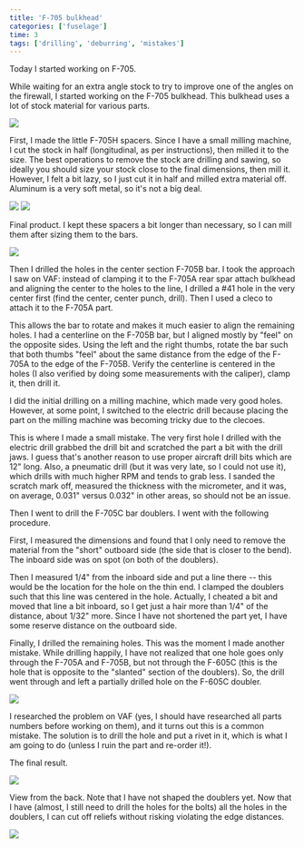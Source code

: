 ```yaml
---
title: 'F-705 bulkhead'
categories: ['fuselage']
time: 3
tags: ['drilling', 'deburring', 'mistakes']
---
```


Today I started working on F-705.

<!-- more -->

While waiting for an extra angle stock to try to improve one of the angles on the firewall, I started working on the F-705 bulkhead. This bulkhead uses a lot of stock material for various parts.

![](0-bulkhead-parts.jpeg)

First, I made the little F-705H spacers. Since I have a small milling machine, I cut the stock in half (longitudinal, as per instructions), then milled it to the size. The best operations to remove the stock are drilling and sawing, so ideally you should size your stock close to the final dimensions, then mill it. However, I felt a bit lazy, so I just cut it in half and milled extra material off. Aluminum is a very soft metal, so it's not a big deal.

![](1-spacer-stock.jpeg)
![](3-milling-spacers.jpeg)

Final product. I kept these spacers a bit longer than necessary, so I can mill them after sizing them to the bars.

![](4-spacers-milled.jpeg)

Then I drilled the holes in the center section F-705B bar. I took the approach I saw on VAF: instead of clamping it to the F-705A rear spar attach bulkhead and aligning the center to the holes to the line, I drilled a #41 hole in the very center first (find the center, center punch, drill). Then I used a cleco to attach it to the F-705A part.

This allows the bar to rotate and makes it much easier to align the remaining holes. I had a centerline on the F-705B bar, but I aligned mostly by "feel" on the opposite sides. Using the left and the right thumbs, rotate the bar such that both thumbs "feel" about the same distance from the edge of the F-705A to the edge of the F-705B. Verify the centerline is centered in the holes (I also verified by doing some measurements with the caliper), clamp it, then drill it.

I did the initial drilling on a milling machine, which made very good holes. However, at some point, I switched to the electric drill because placing the part on the milling machine was becoming tricky due to the clecoes.

This is where I made a small mistake. The very first hole I drilled with the electric drill grabbed the drill bit and scratched the part a bit with the drill jaws. I guess that's another reason to use proper aircraft drill bits which are 12" long. Also, a pneumatic drill (but it was very late, so I could not use it), which drills with much higher RPM and tends to grab less. I sanded the scratch mark off, measured the thickness with the micrometer, and it was, on average, 0.031" versus 0.032" in other areas, so should not be an issue.

Then I went to drill the F-705C bar doublers. I went with the following procedure. 

First, I measured the dimensions and found that I only need to remove the material from the "short" outboard side (the side that is closer to the bend). The inboard side was on spot (on both of the doublers).

Then I measured 1/4" from the inboard side and put a line there -- this would be the location for the hole on the thin end. I clamped the doublers such that this line was centered in the hole. Actually, I cheated a bit and moved that line a bit inboard, so I get just a hair more than 1/4" of the distance, about 1/32" more. Since I have not shortened the part yet, I have some reserve distance on the outboard side.

Finally, I drilled the remaining holes. This was the moment I made another mistake. While drilling happily, I have not realized that one hole goes only through the F-705A and F-705B, but not through the F-605C (this is the hole that is opposite to the "slanted" section of the doublers). So, the drill went through and left a partially drilled hole on the F-605C doubler.

![](5-oopsie-hole.jpeg)

I researched the problem on VAF (yes, I should have researched all parts numbers before working on them), and it turns out this is a common mistake. The solution is to drill the hole and put a rivet in it, which is what I am going to do (unless I ruin the part and re-order it!).

The final result.

![](6-parts-drilled.jpeg)

View from the back. Note that I have not shaped the doublers yet. Now that I have (almost, I still need to drill the holes for the bolts) all the holes in the doublers, I can cut off reliefs without risking violating the edge distances.

![](7-view-from-the-back.jpeg)
